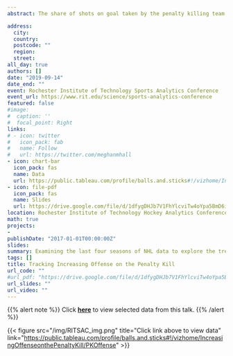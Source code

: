 ```yaml
---
abstract: The share of shots on goal taken by the penalty killing team on 5v4 penalties has increased from 14 percent in the 2015-16 season to nearly 19 percent in the 2018-19 season. There were increases of similar magnitude for shot attempts, unblocked shot attempts, and expected goals, and a smaller increase in the share of goals. The goals of this project are to 1) investigate and discuss possible reasons for how and why this might be happening and 2) further analyze the risk-reward balance of aggressive offensive play on the penalty kill. Existing regularized adjusted plus-minus metrics are used to determine whether the offensive and defensive skill of penalty kill and power play players, respectively, is changing and whether coaches are selecting more offensively-minded players for the penalty kill. The positional breakdown of power plays is also discussed, along with tracking data from over 500 minutes of special teams play last season, to determine whether there could be a link between the increasing prevalence of the four-forward power play and the increasing offense seen on the penalty kill. Additionally, the penalty kill aggressiveness metric developed by Matt Cane to quantify, using zone entry data, how often teams pursue offensive opportunities on the penalty kill is updated for the previous three seasons and examined for relationships to offensive and defensive success on the penalty kill.

address:
  city: 
  country: 
  postcode: ""
  region: 
  street: 
all_day: true
authors: []
date: "2019-09-14"
date_end: ""
event: Rochester Institute of Technology Sports Analytics Conference
event_url: https://www.rit.edu/science/sports-analytics-conference
featured: false
#image:
#  caption: ''
#  focal_point: Right
links:
# - icon: twitter
#   icon_pack: fab
#   name: Follow
#   url: https://twitter.com/meghanmhall
- icon: chart-bar
  icon_pack: fas
  name: Data
  url: https://public.tableau.com/profile/balls.and.sticks#!/vizhome/IncreasingOffenseonthePenaltyKill/PKOffense
- icon: file-pdf
  icon_pack: fas
  name: Slides
  url: https://drive.google.com/file/d/1dfygDHJb7V1FhYlcviTw4oYpa5BmD6iR/view
location: Rochester Institute of Technology Hockey Analytics Conference
math: true
projects:
- 
publishDate: "2017-01-01T00:00:00Z"
slides: 
summary: Examining the last four seasons of NHL data to explore the trend of increasing offense on the penalty kill.  
tags: []
title: Tracking Increasing Offense on the Penalty Kill
url_code: ""
#url_pdf: "https://drive.google.com/file/d/1dfygDHJb7V1FhYlcviTw4oYpa5BmD6iR/view"
url_slides: ""
url_video: ""
---
```



{{% alert note %}}
Click [**here**](https://public.tableau.com/profile/balls.and.sticks#!/vizhome/IncreasingOffenseonthePenaltyKill/PKOffense) to view selected data from this talk.
{{% /alert %}}

{{< figure src="/img/RITSAC_img.png" title="Click link above to view data" link="https://public.tableau.com/profile/balls.and.sticks#!/vizhome/IncreasingOffenseonthePenaltyKill/PKOffense" >}}
